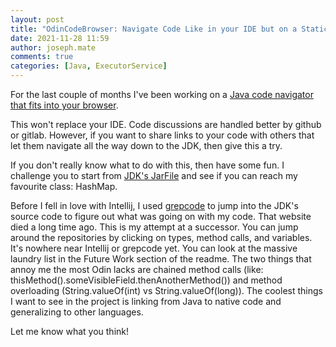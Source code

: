 ```yaml
---
layout: post
title: "OdinCodeBrowser: Navigate Code Like in your IDE but on a Static Webpage"
date: 2021-11-28 11:59
author: joseph.mate
comments: true
categories: [Java, ExecutorService]
---
```


For the last couple of months I've been working on a [Java code navigator that fits into your browser](https://github.com/josephmate/OdinCodeBrowser/#readme).

This won't replace your IDE.
Code discussions are handled better by github or gitlab.
However, if you want to share links to your code with others that let them navigate all the way down to the JDK, then give this a try.

If you don't really know what to do with this, then have some fun.
I challenge you to start from [JDK's JarFile](https://josephmate.github.io/OdinCodeBrowser/jdk17/java/util/jar/JarFile.html) and see if you can reach my favourite class: HashMap.

Before I fell in love with Intellij,
I used [grepcode](https://web.archive.org/web/20150318024036/http://www.grepcode.com/) to jump into the JDK's source code to figure out what was going on with my code.
That website died a long time ago.
This is my attempt at a successor.
 You can jump around the repositories by clicking on types, method calls, and variables.
It's nowhere near Intellij or grepcode yet.
You can look at the massive laundry list in the Future Work section of the readme.
The two things that annoy me the most Odin lacks are chained method calls
(like: thisMethod().someVisibleField.thenAnotherMethod())
and method overloading
(String.valueOf(int) vs String.valueOf(long)).
The coolest things I want to see in the project is linking from Java to native code and generalizing to other languages.

Let me know what you think!

<script src="https://utteranc.es/client.js"
        repo="josephmate/josephmate.github.io"
        issue-number="43"
        theme="github-light"
        crossorigin="anonymous"
        async>
</script>
